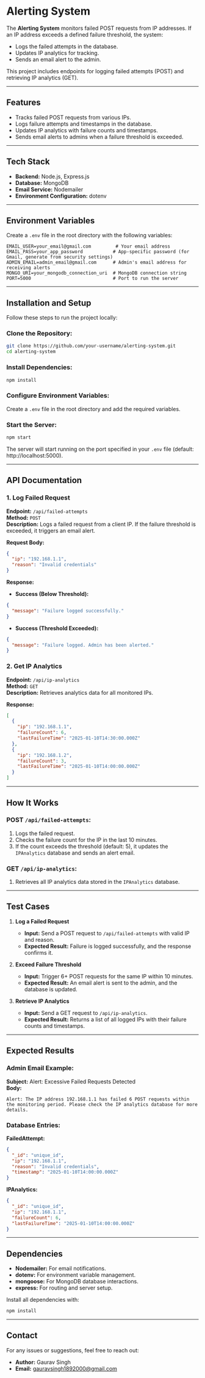 # Alerting System

The **Alerting System** monitors failed POST requests from IP addresses. If an IP address exceeds a defined failure threshold, the system:

- Logs the failed attempts in the database.
- Updates IP analytics for tracking.
- Sends an email alert to the admin.

This project includes endpoints for logging failed attempts (POST) and retrieving IP analytics (GET).

---

## Features

- Tracks failed POST requests from various IPs.
- Logs failure attempts and timestamps in the database.
- Updates IP analytics with failure counts and timestamps.
- Sends email alerts to admins when a failure threshold is exceeded.

---

## Tech Stack

- **Backend:** Node.js, Express.js
- **Database:** MongoDB
- **Email Service:** Nodemailer
- **Environment Configuration:** dotenv

---

## Environment Variables

Create a `.env` file in the root directory with the following variables:

```env
EMAIL_USER=your_email@gmail.com         # Your email address
EMAIL_PASS=your_app_password           # App-specific password (for Gmail, generate from security settings)
ADMIN_EMAIL=admin_email@gmail.com      # Admin's email address for receiving alerts
MONGO_URI=your_mongodb_connection_uri  # MongoDB connection string
PORT=5000                              # Port to run the server
```

---

## Installation and Setup

Follow these steps to run the project locally:

### Clone the Repository:
```bash
git clone https://github.com/your-username/alerting-system.git
cd alerting-system
```

### Install Dependencies:
```bash
npm install
```

### Configure Environment Variables:
Create a `.env` file in the root directory and add the required variables.

### Start the Server:
```bash
npm start
```
The server will start running on the port specified in your `.env` file (default: http://localhost:5000).

---

## API Documentation

### 1. Log Failed Request

**Endpoint:** `/api/failed-attempts`  
**Method:** `POST`  
**Description:** Logs a failed request from a client IP. If the failure threshold is exceeded, it triggers an email alert.

**Request Body:**
```json
{
  "ip": "192.168.1.1",
  "reason": "Invalid credentials"
}
```

**Response:**
- **Success (Below Threshold):**
```json
{
  "message": "Failure logged successfully."
}
```
- **Success (Threshold Exceeded):**
```json
{
  "message": "Failure logged. Admin has been alerted."
}
```

### 2. Get IP Analytics

**Endpoint:** `/api/ip-analytics`  
**Method:** `GET`  
**Description:** Retrieves analytics data for all monitored IPs.

**Response:**
```json
[
  {
    "ip": "192.168.1.1",
    "failureCount": 6,
    "lastFailureTime": "2025-01-10T14:30:00.000Z"
  },
  {
    "ip": "192.168.1.2",
    "failureCount": 3,
    "lastFailureTime": "2025-01-10T14:00:00.000Z"
  }
]
```

---

## How It Works

### POST `/api/failed-attempts`:
1. Logs the failed request.
2. Checks the failure count for the IP in the last 10 minutes.
3. If the count exceeds the threshold (default: 5), it updates the `IPAnalytics` database and sends an alert email.

### GET `/api/ip-analytics`:
1. Retrieves all IP analytics data stored in the `IPAnalytics` database.

---

## Test Cases

1. **Log a Failed Request**  
   - **Input:** Send a POST request to `/api/failed-attempts` with valid IP and reason.
   - **Expected Result:** Failure is logged successfully, and the response confirms it.

2. **Exceed Failure Threshold**  
   - **Input:** Trigger 6+ POST requests for the same IP within 10 minutes.
   - **Expected Result:** An email alert is sent to the admin, and the database is updated.

3. **Retrieve IP Analytics**  
   - **Input:** Send a GET request to `/api/ip-analytics`.
   - **Expected Result:** Returns a list of all logged IPs with their failure counts and timestamps.

---

## Expected Results

### Admin Email Example:
**Subject:** Alert: Excessive Failed Requests Detected  
**Body:**
```plaintext
Alert: The IP address 192.168.1.1 has failed 6 POST requests within the monitoring period. Please check the IP analytics database for more details.
```

### Database Entries:

**FailedAttempt:**
```json
{
  "_id": "unique_id",
  "ip": "192.168.1.1",
  "reason": "Invalid credentials",
  "timestamp": "2025-01-10T14:00:00.000Z"
}
```

**IPAnalytics:**
```json
{
  "_id": "unique_id",
  "ip": "192.168.1.1",
  "failureCount": 6,
  "lastFailureTime": "2025-01-10T14:00:00.000Z"
}
```

---

## Dependencies

- **Nodemailer:** For email notifications.
- **dotenv:** For environment variable management.
- **mongoose:** For MongoDB database interactions.
- **express:** For routing and server setup.

Install all dependencies with:
```bash
npm install
```

---

## Contact

For any issues or suggestions, feel free to reach out:

- **Author:** Gaurav Singh  
- **Email:** gauravsingh1892000@gmail.com
